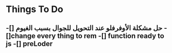 # Things To Do 

-[]  حل مشكلة الأوفرفلو عند التحويل للجوال بسبب الغيوم
-[]change every thing to rem 
-[] function ready to js
-[] preLoder
-
